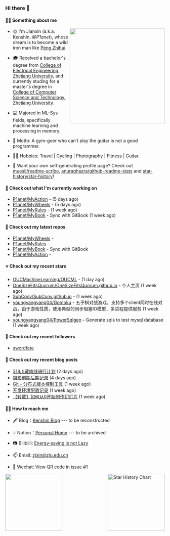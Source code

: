 ### Hi there 👋

#### 💪🏻 Something about me

<a href="https://github.com/P1anet">
  <img
    width="300"
    align="right"
    src="https://github.com/P1anet/P1anet/assets/44898226/b7425220-81d2-4e29-9c46-ae3b866bd83f"
  />
</a>

- 🌞 I'm Jianxin (a.k.a. Kenshin, _@P1anet_), whose dream is to become a wild iron man like [Peng Zhihui](https://github.com/peng-zhihui).

- 🎓 Received a bachelor's degree from [College of Electrical Engineering, Zhejiang University](http://ee.zju.edu.cn/), and currently studing for a master's degree in [College of Computer Science and Technology, Zhejiang University](http://www.cs.zju.edu.cn/).

- 💻 Majored in ML-Sys fields, specifically machine learning and processing in memory.

- 📢 Motto: A gym-goer who can’t play the guitar is not a good programmer.

- 🚴‍♂️ Hobbies: Travel | Cycling | Photography | Fitness | Guitar.

- 🤔 Want your own self-generating profile page? Check out [muesli/readme-scribe](https://github.com/muesli/readme-scribe), [anuraghazra/github-readme-stats](https://github.com/anuraghazra/github-readme-stats) and [star-history/star-history](https://github.com/star-history/star-history)!

#### 👷 Check out what I'm currently working on

- [P1anet/MyAction](https://github.com/P1anet/MyAction) -  (5 days ago)
- [P1anet/MyWheels](https://github.com/P1anet/MyWheels) -  (5 days ago)
- [P1anet/MyRules](https://github.com/P1anet/MyRules) -  (1 week ago)
- [P1anet/MyBook](https://github.com/P1anet/MyBook) - Sync with GitBook (1 week ago)

#### 🌱 Check out my latest repos

- [P1anet/MyWheels](https://github.com/P1anet/MyWheels) - 
- [P1anet/MyRules](https://github.com/P1anet/MyRules) - 
- [P1anet/MyBook](https://github.com/P1anet/MyBook) - Sync with GitBook
- [P1anet/MyAction](https://github.com/P1anet/MyAction) - 

#### ⭐ Check out my recent stars

- [OUCMachineLearning/OUCML](https://github.com/OUCMachineLearning/OUCML) -  (1 day ago)
- [OneSizeFitsQuorum/OneSizeFitsQuorum.github.io](https://github.com/OneSizeFitsQuorum/OneSizeFitsQuorum.github.io) - 个人主页 (1 week ago)
- [SubConv/SubConv.github.io](https://github.com/SubConv/SubConv.github.io) -  (1 week ago)
- [youngyangyang04/Gomoku](https://github.com/youngyangyang04/Gomoku) - 五子棋对战游戏，支持多个client同时在线对战，由于游戏性质，使用典型的同步阻塞IO模型，多进程提供服务 (1 week ago)
- [youngyangyang04/PowerSqlgen](https://github.com/youngyangyang04/PowerSqlgen) - Generate sqls to test mysql database (1 week ago)

#### 👯 Check out my recent followers

- [swordfate](https://github.com/swordfate)

#### 📜 Check out my recent blog posts

- [318川藏南线骑行计划](https://p1anet.github.io/2023/12/20/57318/) (2 days ago)
- [摄影前期后期记录](https://p1anet.github.io/2023/12/18/photography/) (4 days ago)
- [Git - 分布式版本控制工具](https://p1anet.github.io/2023/12/15/git/) (1 week ago)
- [开发环境配置记录](https://p1anet.github.io/2023/12/14/development-environment/) (1 week ago)
- [【转载】如何从0开始制作幻灯片](https://p1anet.github.io/2023/12/12/how-to-make-slides/) (1 week ago)

#### 👯‍♂️ How to reach me

- 🖋 Blog：[Kenshin Blog](https://https://p1anet.github.io/) --- to be reconstructed

- 💡 Notion：[Personal Home](https://www.notion.so/Personal-Home-ce2fa1062dae41cc8f56525b5be3c23a?pvs=4) --- to be archived

- 📷 Bilibilli: [Energy-saving is not Lazy](https://space.bilibili.com/18617894)

- 📫 Email: [zjxin@zju.edu.cn](zjxin@zju.edu.cn)

- 💬 Wechat: [View QR code in issue #1](https://github.com/P1anet/P1anet/issues/1)

<a href="https://github.com/P1anet">
  <img height=180 align="left" src="https://github-readme-stats.vercel.app/api?username=P1anet&show_icons=true&theme=transparent" />
</a>

<picture>
  <source
    media="(prefers-color-scheme: dark)"
    srcset="
      https://api.star-history.com/svg?repos=P1anet/P1anet&type=Date&theme=dark
    "
  />
  <source
    media="(prefers-color-scheme: light)"
    srcset="
      https://api.star-history.com/svg?repos=P1anet/P1anet&type=Date
    "
  />
  <img
    height=180
    align="right" 
    alt="Star History Chart"
    src="https://api.star-history.com/svg?repos=P1anet/P1anet&type=Date"
  />
</picture>
